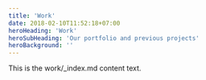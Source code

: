 ```yaml
---
title: 'Work'
date: 2018-02-10T11:52:18+07:00
heroHeading: 'Work'
heroSubHeading: 'Our portfolio and previous projects'
heroBackground: ''
---
```

This is the work/_index.md content text.


